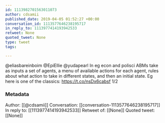 ```yaml
---
id: 1113982701563011073
author: cdsamii
published_date: 2019-04-05 01:52:27 +00:00
conversation_id: 1113577646238195717
in_reply_to: 1113977414193942533
retweet: None
quoted_tweet: None
type: tweet
tags:

---
```


@eliasbareinboim @EpiEllie @yudapearl In eg econ and polisci ABMs take as inputs a set of agents, a menu of available actions for each agent, rules about what action to take in different states, and then an initial state. Eg here is one of the classics: https://t.co/nsDx6cabsf 1/2

### Metadata

Author: [[@cdsamii]]
Conversation: [[conversation-1113577646238195717]]
In reply to: [[1113977414193942533]]
Retweet of: [[None]]
Quoted tweet: [[None]]
